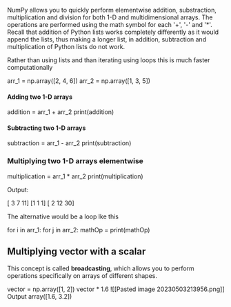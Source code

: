 NumPy allows you to quickly perform elementwise addition, substraction, multiplication and division for both 1-D and multidimensional arrays. The operations are performed using the math symbol for each '+', '-' and '*'. Recall that addition of Python lists works completely differently as it would append the lists, thus making a longer list, in addition, subtraction and multiplication of Python lists do not work. 

Rather than using lists and than iterating using loops this is much faster computationally

arr_1 = np.array([2, 4, 6])
arr_2 = np.array([1, 3, 5])

#### Adding two 1-D arrays
addition = arr_1 + arr_2
print(addition)

#### Subtracting two 1-D arrays
subtraction = arr_1 - arr_2
print(subtraction)

### Multiplying two 1-D arrays elementwise
multiplication = arr_1 * arr_2
print(multiplication)


Output:

[ 3  7 11]
[1 1 1]
[ 2 12 30]

The alternative would be a loop lke this

for i in arr_1:
	for j in arr_2:
		mathOp = 
print(mathOp)

## Multiplying vector with a scalar 

This concept is called **broadcasting**, which allows you to perform operations specifically on arrays of different shapes. 

vector = np.array([1, 2])
vector * 1.6
![[Pasted image 20230503213956.png]]
Output
array([1.6, 3.2])